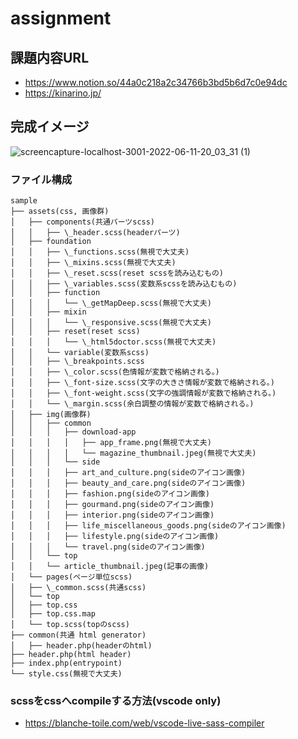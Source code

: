 # assignment

## 課題内容URL
- https://www.notion.so/44a0c218a2c34766b3bd5b6d7c0e94dc
- https://kinarino.jp/

## 完成イメージ

![screencapture-localhost-3001-2022-06-11-20_03_31 (1)](https://user-images.githubusercontent.com/23373288/173185255-04624560-f7a9-4e0a-ac92-bd5879a9f88a.png)

### ファイル構成

```
sample
├── assets(css, 画像群)
│   ├── components(共通パーツscss)
│   │   ├── \_header.scss(headerパーツ)
│   ├── foundation
│   │   ├── \_functions.scss(無視で大丈夫)
│   │   ├── \_mixins.scss(無視で大丈夫)
│   │   ├── \_reset.scss(reset scssを読み込むもの)
│   │   ├── \_variables.scss(変数系scssを読み込むもの)
│   │   ├── function
│   │   │   └── \_getMapDeep.scss(無視で大丈夫)
│   │   ├── mixin
│   │   │   └── \_responsive.scss(無視で大丈夫)
│   │   ├── reset(reset scss)
│   │   │   └── \_html5doctor.scss(無視で大丈夫)
│   │   └── variable(変数系scss)
│   │   ├── \_breakpoints.scss
│   │   ├── \_color.scss(色情報が変数で格納される。)
│   │   ├── \_font-size.scss(文字の大きさ情報が変数で格納される。)
│   │   ├── \_font-weight.scss(文字の強調情報が変数で格納される。)
│   │   └── \_margin.scss(余白調整の情報が変数で格納される。)
│   ├── img(画像群)
│   │   ├── common
│   │   │   ├── download-app
│   │   │   │   ├── app_frame.png(無視で大丈夫)
│   │   │   │   └── magazine_thumbnail.jpeg(無視で大丈夫)
│   │   │   └── side
│   │   │   ├── art_and_culture.png(sideのアイコン画像)
│   │   │   ├── beauty_and_care.png(sideのアイコン画像)
│   │   │   ├── fashion.png(sideのアイコン画像)
│   │   │   ├── gourmand.png(sideのアイコン画像)
│   │   │   ├── interior.png(sideのアイコン画像)
│   │   │   ├── life_miscellaneous_goods.png(sideのアイコン画像)
│   │   │   ├── lifestyle.png(sideのアイコン画像)
│   │   │   └── travel.png(sideのアイコン画像)
│   │   └── top
│   │   └── article_thumbnail.jpeg(記事の画像)
│   └── pages(ページ単位scss)
│   ├── \_common.scss(共通scss)
│   └── top
│   ├── top.css
│   ├── top.css.map
│   └── top.scss(topのscss)
├── common(共通 html generator)
│   ├── header.php(headerのhtml)
├── header.php(html header)
├── index.php(entrypoint)
└── style.css(無視で大丈夫)
```

### scssをcssへcompileする方法(vscode only)
- https://blanche-toile.com/web/vscode-live-sass-compiler
